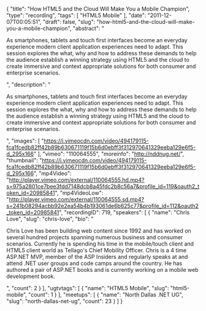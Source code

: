 {
  "title": "How HTML5 and the Cloud Will Make You a Mobile Champion",
  "type": "recording",
  "tags": [
    "HTML5 Mobile"
  ],
  "date": "2011-12-07T00:05:51",
  "draft": false,
  "slug": "how-html5-and-the-cloud-will-make-you-a-mobile-champion",
  "abstract": "<p>As smartphones, tablets and touch first interfaces become an everyday experience modern client application experiences need to adapt. This session explores the what, why and how to address these demands to help the audience establish a winning strategy using HTML5 and the cloud to create immersive and context appropriate solutions for both consumer and enterprise scenarios.</p>",
  "description": "<p>As smartphones, tablets and touch first interfaces become an everyday experience modern client application experiences need to adapt. This session explores the what, why and how to address these demands to help the audience establish a winning strategy using HTML5 and the cloud to create immersive and context appropriate solutions for both consumer and enterprise scenarios.</p>",
  "images": [
    "https://i.vimeocdn.com/video/494179115-fca1fcedb82ff42b89b630671119f15b6d0ebff3f312970641329eeba129e6f5-d_295x166"
  ],
  "vimeo": "110064555",
  "moreinfo": "http://nddnug.net/",
  "thumbnail": "https://i.vimeocdn.com/video/494179115-fca1fcedb82ff42b89b630671119f15b6d0ebff3f312970641329eeba129e6f5-d_295x166",
  "mp4Video": "http://player.vimeo.com/external/110064555.hd.mp4?s=975a2801ce7bee3fdd7148dcb8a45fdc2b8c56a7&profile_id=119&oauth2_token_id=20985841",
  "mp4VideoLow": "http://player.vimeo.com/external/110064555.sd.mp4?s=241b08294acbb92e2ea54b4b193061de6b625c77&profile_id=112&oauth2_token_id=20985841",
  "recordingID": 719,
  "speakers": [
    {
      "name": "Chris Love",
      "slug": "chris-love",
      "bio": "<p>Chris Love has been building web content since 1992 and has worked on several hundred projects spanning numerous business and consumer scenarios. Currently he is spending his time in the mobile/touch client and HTML5 client world as Tellago's Chief Mobility Officer. Chris is a 4 time ASP.NET MVP, member of the ASP Insiders and regularly speaks at and attend .NET user groups and code camps around the country. He has authored a pair of ASP.NET books and is currently working on a mobile web development book.</p>",
      "count": 2
    }
  ],
  "ugtvtags": [
    {
      "name": "HTML5 Mobile",
      "slug": "html5-mobile",
      "count": 1
    }
  ],
  "meetups": [
    {
      "name": "North Dallas .NET UG",
      "slug": "north-dallas-net-ug",
      "count": 23
    }
  ]
}